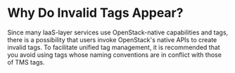 # Why Do Invalid Tags Appear?<a name="EN-US_TOPIC_0141727077"></a>

Since many IaaS-layer services use OpenStack-native capabilities and tags, there is a possibility that users invoke OpenStack's native APIs to create invalid tags. To facilitate unified tag management, it is recommended that you avoid using tags whose naming conventions are in conflict with those of TMS tags.

